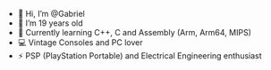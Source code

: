 - 👋 Hi, I’m @Gabriel
- 👀 I’m 19 years old
- 💾 Currently learning C++, C and Assembly (Arm, Arm64, MIPS)
- 💻 Vintage Consoles and PC lover
- ⚡ PSP (PlayStation Portable) and Electrical Engineering enthusiast

<!---
Gabriel55ita/Gabriel55ita is a ✨ special ✨ repository because its `README.md` (this file) appears on your GitHub profile.
You can click the Preview link to take a look at your changes.
--->

